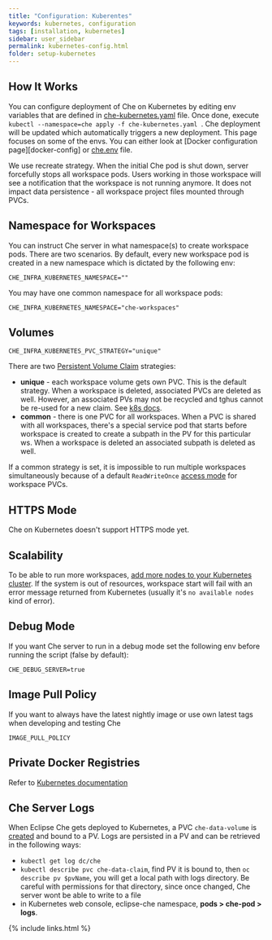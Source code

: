 ```yaml
---
title: "Configuration: Kuberentes"
keywords: kubernetes, configuration
tags: [installation, kubernetes]
sidebar: user_sidebar
permalink: kubernetes-config.html
folder: setup-kubernetes
---
```

## How It Works

You can configure deployment of Che on Kubernetes by editing env variables that are defined in [che-kubernetes.yaml](https://github.com/eclipse/che/blob/master/dockerfiles/init/modules/kubernetes/files/che-kubernetes.yaml) file. Once done, execute `kubectl --namespace=che apply -f che-kubernetes.yaml `. Che deployment will be updated which automatically triggers a new deployment. This page focuses on some of the envs. You can either look at [Docker configuration page][docker-config] or [che.env](https://github.com/eclipse/che/blob/master/dockerfiles/init/manifests/che.env) file.

We use recreate strategy. When the initial Che pod is shut down, server forcefully stops all workspace pods. Users working in those workspace will see a notification that the workspace is not running anymore. It does not impact data persistence - all workspace project files mounted through PVCs.

## Namespace for Workspaces

You can instruct Che server in what namespace(s) to create workspace pods. There are two scenarios. By default, every new workspace pod is created in a new namespace which is dictated by the following env:

`CHE_INFRA_KUBERNETES_NAMESPACE=""`

You may have one common namespace for all workspace pods:

`CHE_INFRA_KUBERNETES_NAMESPACE="che-workspaces"`

## Volumes

`CHE_INFRA_KUBERNETES_PVC_STRATEGY="unique"`

There are two [Persistent Volume Claim](https://kubernetes.io/docs/concepts/storage/persistent-volumes/) strategies:

* **unique** - each workspace volume gets own PVC.  This is the default strategy. When a workspace is deleted, associated PVCs are deleted as well. However, an associated PVs may not be recycled and tghus cannot be re-used for a new claim. See [k8s docs](https://kubernetes.io/docs/concepts/storage/persistent-volumes/#recycling).
* **common** - there is one PVC for all workspaces. When a PVC is shared with all workspaces, there's a special service pod that starts before workspace is created to create a subpath in the PV for this particular ws. When a workspace is deleted an associated subpath is deleted as well.

If a common strategy is set, it is impossible to run multiple workspaces simultaneously because of a default `ReadWriteOnce` [access mode](https://kubernetes.io/docs/concepts/storage/persistent-volumes/#access-modes) for workspace PVCs.


## HTTPS Mode

Che on Kubernetes doesn't support HTTPS mode yet.

## Scalability

To be able to run more workspaces, [add more nodes to your Kubernetes cluster](https://kubernetes.io/docs/concepts/architecture/nodes/#management). If the system is out of resources, workspace start will fail with an error message returned from Kubernetes (usually it's `no available nodes` kind of error).

## Debug Mode

If you want Che server to run in a debug mode set the following env before running the script (false by default):

`CHE_DEBUG_SERVER=true`

## Image Pull Policy

If you want to always have the latest nightly image or use own latest tags when developing and testing Che

`IMAGE_PULL_POLICY`

## Private Docker Registries

Refer to [Kubernetes documentation](https://kubernetes.io/docs/tasks/configure-pod-container/pull-image-private-registry/)

## Che Server Logs

When Eclipse Che gets deployed to Kubernetes, a PVC `che-data-volume` is [created](https://github.com/eclipse/che/blob/master/dockerfiles/init/modules/kubernetes/files/che-kubernetes.yaml#L26) and bound to a PV. Logs are persisted in a PV and can be retrieved in the following ways:

* `kubectl get log dc/che`
* `kubectl describe pvc che-data-claim`, find PV it is bound to, then `oc describe pv $pvName`, you will get a local path with logs directory. Be careful with permissions for that directory, since once changed, Che server wont be able to write to a file
* in Kubernetes web console, eclipse-che namespace, **pods > che-pod > logs**.

{% include links.html %}
